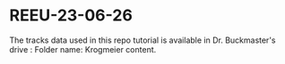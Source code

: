 # REEU-23-06-26

The tracks data used in this repo tutorial is available in Dr. Buckmaster's drive : Folder name: Krogmeier content.

